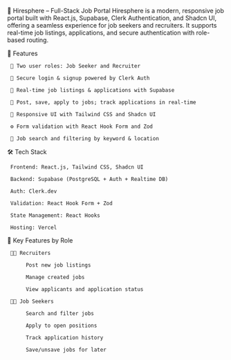 💼 Hiresphere – Full-Stack Job Portal
Hiresphere is a modern, responsive job portal built with React.js, Supabase, Clerk Authentication, and Shadcn UI, offering a seamless experience for job seekers and recruiters. It supports real-time job listings, applications, and secure authentication with role-based routing.

🚀 Features

     👥 Two user roles: Job Seeker and Recruiter
     
     🔐 Secure login & signup powered by Clerk Auth
     
     📄 Real-time job listings & applications with Supabase
     
     💼 Post, save, apply to jobs; track applications in real-time
     
     📱 Responsive UI with Tailwind CSS and Shadcn UI
     
     ⚙️ Form validation with React Hook Form and Zod
     
     🔎 Job search and filtering by keyword & location
     

🛠️ Tech Stack

     Frontend: React.js, Tailwind CSS, Shadcn UI
     
     Backend: Supabase (PostgreSQL + Auth + Realtime DB)
     
     Auth: Clerk.dev
     
     Validation: React Hook Form + Zod
     
     State Management: React Hooks
     
     Hosting: Vercel


📂 Key Features by Role

     👨‍💼 Recruiters
     
          Post new job listings
          
          Manage created jobs
          
          View applicants and application status
     
     👨‍🎓 Job Seekers
     
          Search and filter jobs
          
          Apply to open positions
          
          Track application history
          
          Save/unsave jobs for later
